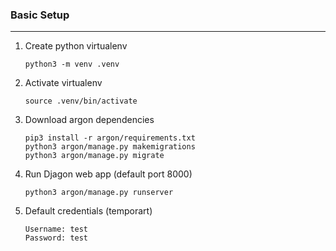 ### Basic Setup
---
1. Create python virtualenv
    ```
    python3 -m venv .venv
    ```

2. Activate virtualenv
    ```
    source .venv/bin/activate
    ```

3. Download argon dependencies
    ```
    pip3 install -r argon/requirements.txt
    python3 argon/manage.py makemigrations
    python3 argon/manage.py migrate
    ```

4. Run Djagon web app (default port 8000)
    ```
    python3 argon/manage.py runserver
    ```

5. Default credentials (temporart)
    ```
    Username: test
    Password: test
    ```